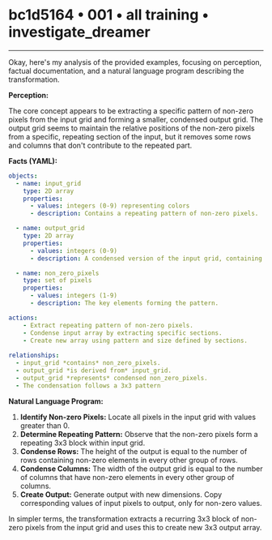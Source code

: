 # bc1d5164 • 001 • all training • investigate_dreamer

---
Okay, here's my analysis of the provided examples, focusing on perception, factual documentation, and a natural language program describing the transformation.

**Perception:**

The core concept appears to be extracting a specific pattern of non-zero pixels from the input grid and forming a smaller, condensed output grid. The output grid seems to maintain the relative positions of the non-zero pixels from a specific, repeating section of the input, but it removes some rows and columns that don't contribute to the repeated part.

**Facts (YAML):**



```yaml
objects:
  - name: input_grid
    type: 2D array
    properties:
      - values: integers (0-9) representing colors
      - description: Contains a repeating pattern of non-zero pixels.

  - name: output_grid
    type: 2D array
    properties:
      - values: integers (0-9)
      - description: A condensed version of the input grid, containing only the core repeating non-zero pattern.

  - name: non_zero_pixels
    type: set of pixels
    properties:
      - values: integers (1-9)
      - description: The key elements forming the pattern.

actions:
    - Extract repeating pattern of non-zero pixels.
    - Condense input array by extracting specific sections.
    - Create new array using pattern and size defined by sections.
    
relationships:
  - input_grid *contains* non_zero_pixels.
  - output_grid *is derived from* input_grid.
  - output_grid *represents* condensed non_zero_pixels.
  - The condensation follows a 3x3 pattern
```



**Natural Language Program:**

1.  **Identify Non-zero Pixels:** Locate all pixels in the input grid with values greater than 0.
2.  **Determine Repeating Pattern:** Observe that the non-zero pixels form a repeating 3x3 block within input grid.
3.  **Condense Rows:** The height of the output is equal to the number of rows containing non-zero elements in every other group of rows.
4.  **Condense Columns:** The width of the output grid is equal to the number of columns that have non-zero elements in every other group of columns.
5.   **Create Output:** Generate output with new dimensions. Copy corresponding values of input pixels to output, only for non-zero values.

In simpler terms, the transformation extracts a recurring 3x3 block of non-zero pixels from the input grid and uses this to create new 3x3 output array.

